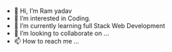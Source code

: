 - 👋 Hi, I’m Ram yadav
- 👀 I’m interested in Coding.
- 🌱 I’m currently learning full Stack Web Development 
- 💞️ I’m looking to collaborate on ...
- 📫 How to reach me ...

<!---
yadav777/yadav777 is a ✨ special ✨ repository because its `README.md` (this file) appears on your GitHub profile.
You can click the Preview link to take a look at your changes.
--->
